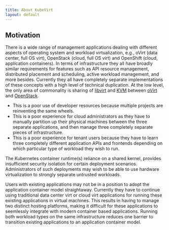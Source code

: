 ```yaml
---
title: About KubeVirt
layout: default
---
```


## Motivation

There is a wide range of management applications dealing with different
aspects of operating system and workload virtualization, e.g., oVirt (data
center, full OS virt), OpenStack (cloud, full OS virt) and OpenShift (cloud,
application containers). In terms of infrastructure they all have broadly
similar requirements for features such as API resource management, distributed
placement and scheduling, active workload management, and more besides. Currently
they all have completely separate implementations of these concepts with a high
level of technical duplication. At the low level, the only area of commonality
is sharing of [libvirt](https://libvirt.org) and [KVM](https://www.linux-kvm.org)
between [oVirt](https://ovirt.org) and [OpenStack](https://openstack.org).

* This is a poor use of developer resources because multiple projects are
  reinventing the same wheels.
* This is a poor experience for cloud administrators as they have to manually
  partition up their physical machines between the three separate applications,
  and then manage three completely separate pieces of infrastructure.
* This is a poor experience for tenant users because they have to learn three
  completely different application APIs and frontends depending on which
  particular type of workload they wish to run.

The Kubernetes container runtime(s) reliance on a shared kernel, provides
insufficient security isolation for certain deployment scenarios. Administrators
of such deployments may wish to be able to use hardware virtualization to
strongly separate untrusted workloads.

Users with existing applications may not be in a position to adopt the
application container model straightaway. Currently they have to continue using
traditional data center virt or cloud virt applications for running these
existing applications in virtual machines. This results in having to manage two
distinct hosting platforms, making it difficult for these applications to
seemlessly integrate with modern container based applications. Running both
workload types on the same infrastructure reduces one barrier to transition
existing applications to an application container model.
